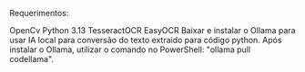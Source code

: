 Requerimentos:

OpenCv Python 3.13
TesseractOCR
EasyOCR
Baixar e instalar o Ollama para usar IA local para conversão do texto extraido para código python. Após instalar o Ollama, utilizar o comando no PowerShell: "ollama pull codellama".
